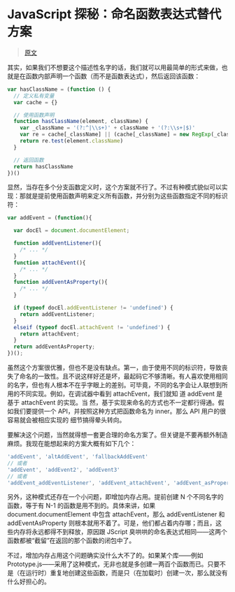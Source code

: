 # JavaScript 探秘：命名函数表达式替代方案

> [原文](https://web.archive.org/web/20210423073835/http://www.nowamagic.net/librarys/veda/detail/1639)

其实，如果我们不想要这个描述性名字的话，我们就可以用最简单的形式来做，也就是在函数内部声明一个函数（而不是函数表达式），然后返回该函数：

```js
var hasClassName = (function () {
  // 定义私有变量
  var cache = {}

  // 使用函数声明
  function hasClassName(element, className) {
    var _className = '(?:^|\\s+)' + className + '(?:\\s+|$)'
    var re = cache[_className] || (cache[_className] = new RegExp(_className))
    return re.test(element.className)
  }

  // 返回函数
  return hasClassName
})()
```

显然，当存在多个分支函数定义时，这个方案就不行了。不过有种模式貌似可以实现：那就是提前使用函数声明来定义所有函数，并分别为这些函数指定不同的标识符：

```js
var addEvent = (function(){

  var docEl = document.documentElement;

  function addEventListener(){
    /* ... */
  }
  function attachEvent(){
    /* ... */
  }
  function addEventAsProperty(){
    /* ... */
  }

  if (typeof docEl.addEventListener != 'undefined') {
    return addEventListener;
  }
  elseif (typeof docEl.attachEvent != 'undefined') {
    return attachEvent;
  }
  return addEventAsProperty;
})();
```

虽然这个方案很优雅，但也不是没有缺点。第一，由于使用不同的标识符，导致丧失了命名的一致性。且不说这样好还是坏，最起码它不够清晰。有人喜欢使用相同的名字，但也有人根本不在乎字眼上的差别。可毕竟，不同的名字会让人联想到所用的不同实现。例如，在调试器中看到 attachEvent，我们就知 道 addEvent 是基于 attachEvent 的实现。当 然，基于实现来命名的方式也不一定都行得通。假如我们要提供一个 API，并按照这种方式把函数命名为 inner。那么 API 用户的很容易就会被相应实现的 细节搞得晕头转向。

要解决这个问题，当然就得想一套更合理的命名方案了。但关键是不要再额外制造麻烦。我现在能想起来的方案大概有如下几个：

```js
'addEvent', 'altAddEvent', 'fallbackAddEvent'
// 或者
'addEvent', 'addEvent2', 'addEvent3'
// 或者
'addEvent_addEventListener', 'addEvent_attachEvent', 'addEvent_asProperty'
```

另外，这种模式还存在一个小问题，即增加内存占用。提前创建 N 个不同名字的函数，等于有 N-1 的函数是用不到的。具体来讲，如果 document.documentElement 中包含 attachEvent，那么 addEventListener 和 addEventAsProperty 则根本就用不着了。可是，他们都占着内存哪；而且，这些内存将永远都得不到释放，原因跟 JScript 臭哄哄的命名表达式相同——这两个函数都被“截留”在返回的那个函数的闭包中了。

不过，增加内存占用这个问题确实没什么大不了的。如果某个库——例如 Prototype.js——采用了这种模式，无非也就是多创建一两百个函数而已。只要不是（在运行时）重复地创建这些函数，而是只（在加载时）创建一次，那么就没有什么好担心的。
